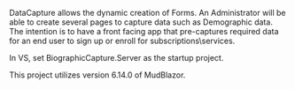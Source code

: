 DataCapture allows the dynamic creation of Forms.  An Administrator will be able to create several pages to capture data such as Demographic data.  The intention is to have a front facing app that pre-captures required data for an end user to sign up or enroll for subscriptions\services.

In VS, set BiographicCapture.Server as the startup project.

This project utilizes version 6.14.0 of MudBlazor.
